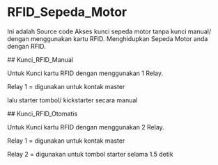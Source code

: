 # RFID_Sepeda_Motor
<p>Ini adalah Source code Akses kunci sepeda motor tanpa kunci manual/ dengan menggunakan kartu RFID.
Menghidupkan Sepeda Motor anda dengan RFID.</p>
## Kunci_RFID_Manual
<p>Untuk Kunci kartu RFID dengan menggunakan 1 Relay.</p>
<p>Relay 1 = digunakan untuk kontak master</p>
<p>lalu starter tombol/ kickstarter secara manual</p>
## Kunci_RFID_Otomatis
<p>Untuk Kunci kartu RFID dengan menggunakan 2 Relay.</p>
<p>Relay 1 = digunakan untuk kontak master</p>
<p>Relay 2 = digunakan untuk tombol starter selama 1.5 detik</p>
